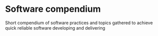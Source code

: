 # Software compendium

Short compendium of software practices and topics gathered to achieve quick reliable software developing and 
delivering  

